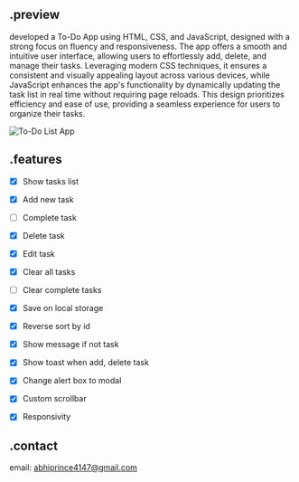 ## .preview
developed a To-Do App using HTML, CSS, and JavaScript, designed with a strong focus on fluency and responsiveness. The app offers a smooth and intuitive user interface, allowing users to effortlessly add, delete, and manage their tasks. Leveraging modern CSS techniques, it ensures a consistent and visually appealing layout across various devices, while JavaScript enhances the app's functionality by dynamically updating the task list in real time without requiring page reloads. This design prioritizes efficiency and ease of use, providing a seamless experience for users to organize their tasks.

![To-Do List App](https://drive.google.com/file/d/1jB-F0FIBksMgNVs8taKYmWTKAQ9NtsUz/view?usp=sharing)
## .features
- [x] Show tasks list
- [x] Add new task
- [ ] Complete task
- [x] Delete task
- [x] Edit task
- [x] Clear all tasks
- [ ] Clear complete tasks
- [x] Save on local storage
- [x] Reverse sort by id
- [x] Show message if not task
- [x] Show toast when add, delete task
- [x] Change alert box to modal
- [x] Custom scrollbar
- [x] Responsivity


## .contact
email: abhiprince4147@gmail.com
